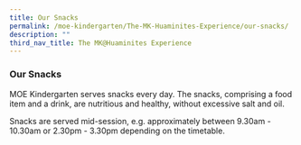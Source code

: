 ```yaml
---
title: Our Snacks
permalink: /moe-kindergarten/The-MK-Huaminites-Experience/our-snacks/
description: ""
third_nav_title: The MK@Huaminites Experience
---
```

### **Our Snacks**

MOE Kindergarten serves snacks every day. The snacks, comprising a food item and a drink, are nutritious and healthy, without excessive salt and oil.

Snacks are served mid-session, e.g. approximately between 9.30am - 10.30am or 2.30pm - 3.30pm depending on the timetable.